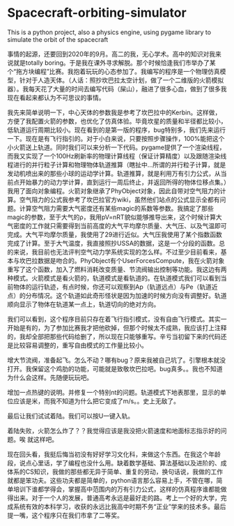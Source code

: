 # Spacecraft-orbiting-simulator
This is a python project, also a physics engine, using pygame library to simulate the orbit of the spacecraft

事情的起源，还要回到2020年的9月。高二的我，无心学术。高中的知识对我来说就是totally boring。于是我在课外寻求解脱。那个时候恰逢我们市举办了某个“拖方块编程”比赛。我抱着玩玩的心态参加了。我编写的程序是一个物理仿真模型，针对于人造天体。（人话：照抄坎巴拉太空计划，做了一个二维版的火箭模拟器）。我每天花了大量的时间去编写代码（屎山），融进了很多心血，做到了很多我现在看起来都认为不可思议的事情。


我先来简单说明一下，中心天体的参数我是参考了坎巴拉中的Kerbin。这样做，方便了我配置火箭的参数，也优化了仿真体验。毕竟坎星的质量和半径都比较小，低轨道运行周期比较小。现在看到的是第一版的程序，bug特别多，我们先来运行一下。现在是有飞行指引的。对于小白来说，只要按照步骤操作，100%能把这个小火箭送上轨道。同时我们可以来分析一下代码。pygame提供了一个渲染线程，而我又实现了一个100Hz刷新率的物理计算线程（保证计算精度）以及跟随渲染线程进行的并行粒子计算和物理物体轨道推算（瞎扯中...所谓的并行粒子计算，就是发动机喷出来的那些小球的运动学计算。轨道推算，就是利用万有引力公式，从当前点开始暴力的动力学计算，直到运行一周后终止，并返回所得的物体位移点集。）我用了面向对象编程。火箭对象继承了PhyObject对象，因此自带对空气阻力的计算。空气阻力的公式我参考了坎巴拉官方wiki，虽然他们站点的公式显示全都有问题。计算空气阻力需要大气密度还有某些magic的系数等参数。我搞定了那些magic的参数，至于大气的ρ，我用pV=nRT貌似能够推导出来，这个时候计算大气密度的工作就只需要得到当前高度的大气平均摩尔质量、大气压、以及气温即可完成。大气平均摩尔质量，我使用了29进行近似。大气压我使用了某个指数函数完成了计算。至于大气温度，我直接照抄USSA的数据，这是一个分段的函数。总的来说，我目前也无法评判空气动力学系统实现的怎么样。不过至少目前看来，基本与坎巴拉数据是吻合的。PhyObject有个UserForcesCompute，我在火箭对象重写了这个函数，加入了燃料消耗改变质量、节流阀输出控制等功能。我这边有两种模式。火箭模式是看火箭的，轨道模式是看轨道的。在轨道模式我们可以看到当前物体的运行轨迹，有点时候，你还可以观察到Ap（轨道远点）与Pe（轨道近点）的分布情况。这个轨道如此奇形怪状是因为加速的时候方向没有调整好。轨道顺向显示了物体在轨道某一点上，轨道切向的绝对方向。

我们可以看到，这个程序目前只存在着飞行指引模式，没有自由飞行模式。其实一开始是有的，为了参加比赛我才把他砍掉，但那个时候太不成熟，我应该打上注释的，我却全部把那些代码给删了，所以现在只能够重写。辛亏当初留下来的代码还是比较容易调整的，重写自由模式的工作量比较小。

增大节流阀，准备起飞。怎么不动？哪有bug？原来我被自己坑了。引擎根本就没打开。我保留这个鸡肋的功能，可能就是致敬坎巴拉吧。bug真多。。我也不知道为什么会这样。先随便玩玩吧。

增加一点热键的说明。并修复一个特别nt的问题。轨道模式下地表那里，显示的单位应该是米，而我不知道为什么把它变成了m/s。。史上无敌了。

最后让我们试试着陆。我们可以按U一键入轨。

着陆失败，火箭怎么炸了？？我觉得应该是我没把火箭速度和地面标志指示好的问题。唉 就这样吧。

现在回头看，我挺后悔当初没有好好学习文化科，来做这个东西。在我这个年龄段，说点心里话，学了编程也没什么用。缺着数学基础、算法基础以及进阶的、成体系的CS知识，我做的那些都无异于简单、重复的劳动，换句话说，我做的工作就都是笨功夫。这些功夫都是简单的，python语言那么容易上手，不管在哪，简单培训下谁都学得会，掌握高中范围内的万有引力公式，这样的仿真程序谁都能做得出来。对于一个人的发展，普通高考永远是最好走的路。考上一个好的大学，完成系统有效的本科学习，收获的永远比我高中时期不务“正业”学来的技术多。最后提一嘴，这个程序只在我们市拿了二等奖。



